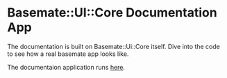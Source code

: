 # Basemate::UI::Core Documentation App

The documentation is built on Basemate::Ui::Core itself. Dive into the code to see how a real basemate app looks like.

The documentaion application runs [here](http://basemate-ui-core.herokuapp.com/).
